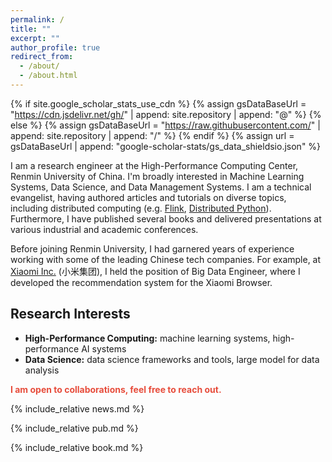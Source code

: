 ```yaml
---
permalink: /
title: ""
excerpt: ""
author_profile: true
redirect_from: 
  - /about/
  - /about.html
---
```


{% if site.google_scholar_stats_use_cdn %}
{% assign gsDataBaseUrl = "https://cdn.jsdelivr.net/gh/" | append: site.repository | append: "@" %}
{% else %}
{% assign gsDataBaseUrl = "https://raw.githubusercontent.com/" | append: site.repository | append: "/" %}
{% endif %}
{% assign url = gsDataBaseUrl | append: "google-scholar-stats/gs_data_shieldsio.json" %}

<span class='anchor' id='about-me'></span>

I am a research engineer at the High-Performance Computing Center, Renmin University of China. I'm broadly interested in Machine Learning Systems, Data Science, and Data Management Systems. I am a technical evangelist, having authored articles and tutorials on diverse topics, including distributed computing (e.g. [Flink](https://lulaoshi.info/flink/), [Distributed Python](https://godaai.github.io/distributed-python-en/)). Furthermore, I have published several books and delivered presentations at various industrial and academic conferences.

Before joining Renmin University, I had garnered years of experience working with some of the leading Chinese tech companies. For example, at [Xiaomi Inc.](https://en.wikipedia.org/wiki/Xiaomi) (小米集团), I held the position of Big Data Engineer, where I developed the recommendation system for the Xiaomi Browser.

## Research Interests

- **High-Performance Computing:** machine learning systems, high-performance AI systems
- **Data Science:** data science frameworks and tools, large model for data analysis

<strong style="color:#e74d3c">I am open to collaborations, feel free to reach out.</strong>


{% include_relative news.md %}

{% include_relative pub.md %}

{% include_relative book.md %}